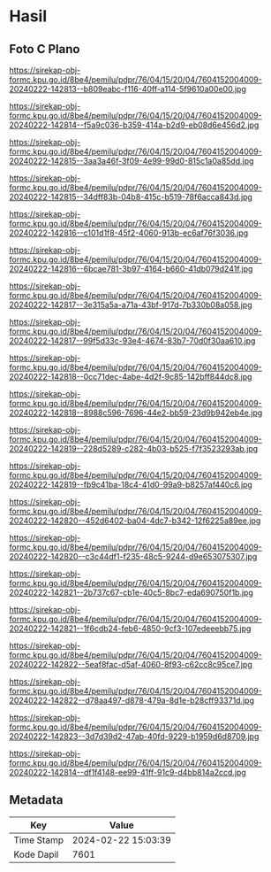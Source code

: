 # Hasil

## Foto C Plano

https://sirekap-obj-formc.kpu.go.id/8be4/pemilu/pdpr/76/04/15/20/04/7604152004009-20240222-142813--b809eabc-f116-40ff-a114-5f9610a00e00.jpg

https://sirekap-obj-formc.kpu.go.id/8be4/pemilu/pdpr/76/04/15/20/04/7604152004009-20240222-142814--f5a9c036-b359-414a-b2d9-eb08d6e456d2.jpg

https://sirekap-obj-formc.kpu.go.id/8be4/pemilu/pdpr/76/04/15/20/04/7604152004009-20240222-142815--3aa3a46f-3f09-4e99-99d0-815c1a0a85dd.jpg

https://sirekap-obj-formc.kpu.go.id/8be4/pemilu/pdpr/76/04/15/20/04/7604152004009-20240222-142815--34dff83b-04b8-415c-b519-78f6acca843d.jpg

https://sirekap-obj-formc.kpu.go.id/8be4/pemilu/pdpr/76/04/15/20/04/7604152004009-20240222-142816--c101d1f8-45f2-4060-913b-ec6af76f3036.jpg

https://sirekap-obj-formc.kpu.go.id/8be4/pemilu/pdpr/76/04/15/20/04/7604152004009-20240222-142816--6bcae781-3b97-4164-b660-41db079d241f.jpg

https://sirekap-obj-formc.kpu.go.id/8be4/pemilu/pdpr/76/04/15/20/04/7604152004009-20240222-142817--3e315a5a-a71a-43bf-917d-7b330b08a058.jpg

https://sirekap-obj-formc.kpu.go.id/8be4/pemilu/pdpr/76/04/15/20/04/7604152004009-20240222-142817--99f5d33c-93e4-4674-83b7-70d0f30aa610.jpg

https://sirekap-obj-formc.kpu.go.id/8be4/pemilu/pdpr/76/04/15/20/04/7604152004009-20240222-142818--0cc71dec-4abe-4d2f-9c85-142bff844dc8.jpg

https://sirekap-obj-formc.kpu.go.id/8be4/pemilu/pdpr/76/04/15/20/04/7604152004009-20240222-142818--8988c596-7696-44e2-bb59-23d9b942eb4e.jpg

https://sirekap-obj-formc.kpu.go.id/8be4/pemilu/pdpr/76/04/15/20/04/7604152004009-20240222-142819--228d5289-c282-4b03-b525-f7f3523293ab.jpg

https://sirekap-obj-formc.kpu.go.id/8be4/pemilu/pdpr/76/04/15/20/04/7604152004009-20240222-142819--fb9c41ba-18c4-41d0-99a9-b8257af440c6.jpg

https://sirekap-obj-formc.kpu.go.id/8be4/pemilu/pdpr/76/04/15/20/04/7604152004009-20240222-142820--452d6402-ba04-4dc7-b342-12f6225a89ee.jpg

https://sirekap-obj-formc.kpu.go.id/8be4/pemilu/pdpr/76/04/15/20/04/7604152004009-20240222-142820--c3c44df1-f235-48c5-9244-d9e653075307.jpg

https://sirekap-obj-formc.kpu.go.id/8be4/pemilu/pdpr/76/04/15/20/04/7604152004009-20240222-142821--2b737c67-cb1e-40c5-8bc7-eda690750f1b.jpg

https://sirekap-obj-formc.kpu.go.id/8be4/pemilu/pdpr/76/04/15/20/04/7604152004009-20240222-142821--1f6cdb24-feb6-4850-9cf3-107edeeebb75.jpg

https://sirekap-obj-formc.kpu.go.id/8be4/pemilu/pdpr/76/04/15/20/04/7604152004009-20240222-142822--5eaf8fac-d5af-4060-8f93-c62cc8c95ce7.jpg

https://sirekap-obj-formc.kpu.go.id/8be4/pemilu/pdpr/76/04/15/20/04/7604152004009-20240222-142822--d78aa497-d878-479a-8d1e-b28cff93371d.jpg

https://sirekap-obj-formc.kpu.go.id/8be4/pemilu/pdpr/76/04/15/20/04/7604152004009-20240222-142823--3d7d39d2-47ab-40fd-9229-b1959d6d8709.jpg

https://sirekap-obj-formc.kpu.go.id/8be4/pemilu/pdpr/76/04/15/20/04/7604152004009-20240222-142814--df1f4148-ee99-41ff-91c9-d4bb814a2ccd.jpg


## Metadata

| Key        | Value               |
| ---------- | ------------------- |
| Time Stamp | 2024-02-22 15:03:39 |
| Kode Dapil | 7601                |




